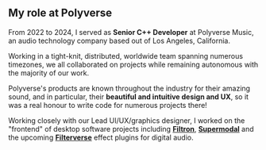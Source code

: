 ## My role at Polyverse

From 2022 to 2024, I served as **Senior C++ Developer** at Polyverse Music, an audio technology company based out of Los Angeles, California.

Working in a tight-knit, distributed, worldwide team spanning numerous timezones, we all collaborated on projects while remaining autonomous with the majority of our work.

Polyverse's products are known throughout the industry for their amazing sound, and in particular, their **beautiful and intuitive design and UX**, so it was a real honour to write code for numerous projects there!

Working closely with our Lead UI/UX/graphics designer, I worked on the "frontend" of desktop software projects including [**Filtron**](https://polyversemusic.com/products/filtron/), [**Supermodal**](https://polyversemusic.com/products/supermodal/) and the upcoming [**Filterverse**](https://polyversemusic.com/products/filterverse/) effect plugins for digital audio.
